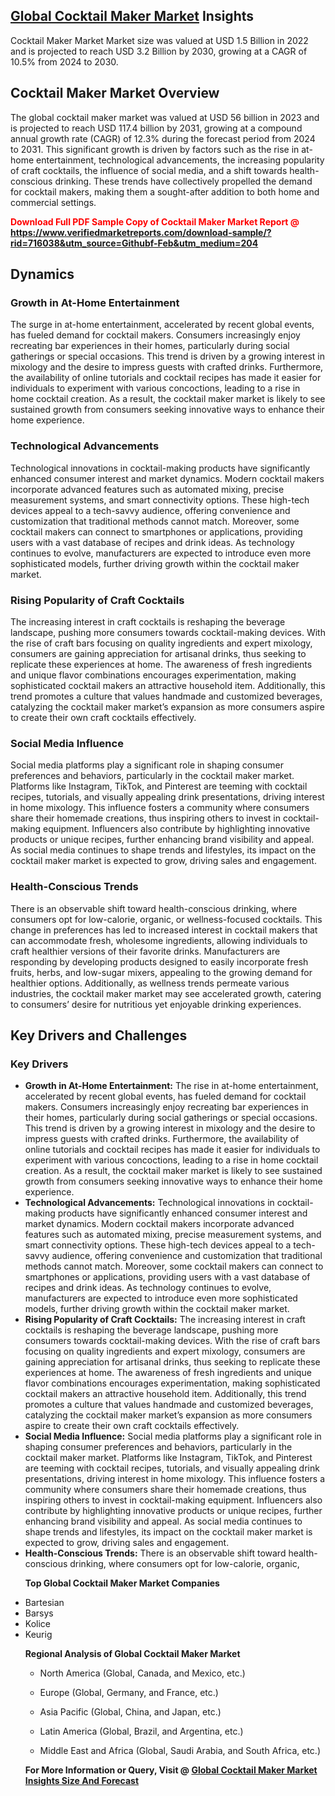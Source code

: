 <h2><a href="https://www.verifiedmarketreports.com/download-sample/?rid=716038&amp;utm_source=Githubf&amp;utm_medium=204" target="_blank">Global Cocktail Maker Market</a> Insights</h2><p>Cocktail Maker Market Market size was valued at USD 1.5 Billion in 2022 and is projected to reach USD 3.2 Billion by 2030, growing at a CAGR of 10.5% from 2024 to 2030.</p><p> <h2>Cocktail Maker Market Overview</h2> <p>The global cocktail maker market was valued at USD 56 billion in 2023 and is projected to reach USD 117.4 billion by 2031, growing at a compound annual growth rate (CAGR) of 12.3% during the forecast period from 2024 to 2031. This significant growth is driven by factors such as the rise in at-home entertainment, technological advancements, the increasing popularity of craft cocktails, the influence of social media, and a shift towards health-conscious drinking. These trends have collectively propelled the demand for cocktail makers, making them a sought-after addition to both home and commercial settings. </p> <p><strong><p><span class=""><span style="color: #ff0000;"><strong>Download Full PDF Sample Copy of Cocktail Maker Market Report</strong> @ </span><a href="https://www.verifiedmarketreports.com/download-sample/?rid=716038&amp;utm_source=Githubf-Feb&amp;utm_medium=204" target="_blank">https://www.verifiedmarketreports.com/download-sample/?rid=716038&amp;utm_source=Githubf-Feb&amp;utm_medium=204</a></span></p></strong></p> <h2>Dynamics</h2> <h3>Growth in At-Home Entertainment</h3> <p>The surge in at-home entertainment, accelerated by recent global events, has fueled demand for cocktail makers. Consumers increasingly enjoy recreating bar experiences in their homes, particularly during social gatherings or special occasions. This trend is driven by a growing interest in mixology and the desire to impress guests with crafted drinks. Furthermore, the availability of online tutorials and cocktail recipes has made it easier for individuals to experiment with various concoctions, leading to a rise in home cocktail creation. As a result, the cocktail maker market is likely to see sustained growth from consumers seeking innovative ways to enhance their home experience. </p> <h3>Technological Advancements</h3> <p>Technological innovations in cocktail-making products have significantly enhanced consumer interest and market dynamics. Modern cocktail makers incorporate advanced features such as automated mixing, precise measurement systems, and smart connectivity options. These high-tech devices appeal to a tech-savvy audience, offering convenience and customization that traditional methods cannot match. Moreover, some cocktail makers can connect to smartphones or applications, providing users with a vast database of recipes and drink ideas. As technology continues to evolve, manufacturers are expected to introduce even more sophisticated models, further driving growth within the cocktail maker market. </p> <h3>Rising Popularity of Craft Cocktails</h3> <p>The increasing interest in craft cocktails is reshaping the beverage landscape, pushing more consumers towards cocktail-making devices. With the rise of craft bars focusing on quality ingredients and expert mixology, consumers are gaining appreciation for artisanal drinks, thus seeking to replicate these experiences at home. The awareness of fresh ingredients and unique flavor combinations encourages experimentation, making sophisticated cocktail makers an attractive household item. Additionally, this trend promotes a culture that values handmade and customized beverages, catalyzing the cocktail maker market’s expansion as more consumers aspire to create their own craft cocktails effectively. </p> <h3>Social Media Influence</h3> <p>Social media platforms play a significant role in shaping consumer preferences and behaviors, particularly in the cocktail maker market. Platforms like Instagram, TikTok, and Pinterest are teeming with cocktail recipes, tutorials, and visually appealing drink presentations, driving interest in home mixology. This influence fosters a community where consumers share their homemade creations, thus inspiring others to invest in cocktail-making equipment. Influencers also contribute by highlighting innovative products or unique recipes, further enhancing brand visibility and appeal. As social media continues to shape trends and lifestyles, its impact on the cocktail maker market is expected to grow, driving sales and engagement. </p> <h3>Health-Conscious Trends</h3> <p>There is an observable shift toward health-conscious drinking, where consumers opt for low-calorie, organic, or wellness-focused cocktails. This change in preferences has led to increased interest in cocktail makers that can accommodate fresh, wholesome ingredients, allowing individuals to craft healthier versions of their favorite drinks. Manufacturers are responding by developing products designed to easily incorporate fresh fruits, herbs, and low-sugar mixers, appealing to the growing demand for healthier options. Additionally, as wellness trends permeate various industries, the cocktail maker market may see accelerated growth, catering to consumers’ desire for nutritious yet enjoyable drinking experiences. </p> <h2>Key Drivers and Challenges</h2> <h3>Key Drivers</h3> <ul> <li><strong>Growth in At-Home Entertainment:</strong> The rise in at-home entertainment, accelerated by recent global events, has fueled demand for cocktail makers. Consumers increasingly enjoy recreating bar experiences in their homes, particularly during social gatherings or special occasions. This trend is driven by a growing interest in mixology and the desire to impress guests with crafted drinks. Furthermore, the availability of online tutorials and cocktail recipes has made it easier for individuals to experiment with various concoctions, leading to a rise in home cocktail creation. As a result, the cocktail maker market is likely to see sustained growth from consumers seeking innovative ways to enhance their home experience. </li> <li><strong>Technological Advancements:</strong> Technological innovations in cocktail-making products have significantly enhanced consumer interest and market dynamics. Modern cocktail makers incorporate advanced features such as automated mixing, precise measurement systems, and smart connectivity options. These high-tech devices appeal to a tech-savvy audience, offering convenience and customization that traditional methods cannot match. Moreover, some cocktail makers can connect to smartphones or applications, providing users with a vast database of recipes and drink ideas. As technology continues to evolve, manufacturers are expected to introduce even more sophisticated models, further driving growth within the cocktail maker market. </li> <li><strong>Rising Popularity of Craft Cocktails:</strong> The increasing interest in craft cocktails is reshaping the beverage landscape, pushing more consumers towards cocktail-making devices. With the rise of craft bars focusing on quality ingredients and expert mixology, consumers are gaining appreciation for artisanal drinks, thus seeking to replicate these experiences at home. The awareness of fresh ingredients and unique flavor combinations encourages experimentation, making sophisticated cocktail makers an attractive household item. Additionally, this trend promotes a culture that values handmade and customized beverages, catalyzing the cocktail maker market’s expansion as more consumers aspire to create their own craft cocktails effectively. </li> <li><strong>Social Media Influence:</strong> Social media platforms play a significant role in shaping consumer preferences and behaviors, particularly in the cocktail maker market. Platforms like Instagram, TikTok, and Pinterest are teeming with cocktail recipes, tutorials, and visually appealing drink presentations, driving interest in home mixology. This influence fosters a community where consumers share their homemade creations, thus inspiring others to invest in cocktail-making equipment. Influencers also contribute by highlighting innovative products or unique recipes, further enhancing brand visibility and appeal. As social media continues to shape trends and lifestyles, its impact on the cocktail maker market is expected to grow, driving sales and engagement. </li> <li><strong>Health-Conscious Trends:</strong> There is an observable shift toward health-conscious drinking, where consumers opt for low-calorie, organic,</p><p><strong>Top Global Cocktail Maker Market Companies</strong></p><div data-test-id=""><p><li>Bartesian</li><li> Barsys</li><li> Kolice</li><li> Keurig</li></p><div><strong>Regional Analysis of&nbsp;Global Cocktail Maker Market</strong></div><ul><li dir="ltr"><p dir="ltr">North America&nbsp;(Global, Canada, and Mexico, etc.)</p></li><li dir="ltr"><p dir="ltr">Europe (Global, Germany, and France, etc.)</p></li><li dir="ltr"><p dir="ltr">Asia Pacific&nbsp;(Global, China, and Japan, etc.)</p></li><li dir="ltr"><p dir="ltr">Latin America&nbsp;(Global, Brazil, and Argentina, etc.)</p></li><li dir="ltr">Middle East and Africa&nbsp;(Global, Saudi Arabia, and South Africa, etc.)</li></ul><p><strong>For More Information or Query, Visit @&nbsp;</strong><strong><a href="https://www.verifiedmarketreports.com/product/cocktail-maker-market/?utm_source=Githubf&amp;utm_medium=204" target="_blank">Global Cocktail Maker Market Insights Size And Forecast</a></strong></p></div>
